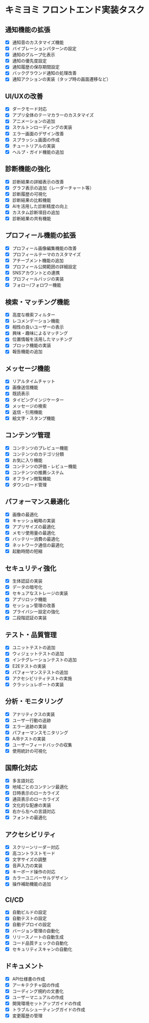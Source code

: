 # キミヨミ フロントエンド実装タスク

## 通知機能の拡張
- [x] 通知音のカスタマイズ機能
- [x] バイブレーションパターンの設定
- [x] 通知のグループ化表示
- [x] 通知の優先度設定
- [x] 通知履歴の保存期間設定
- [x] バックグラウンド通知の処理改善
- [x] 通知アクションの実装（タップ時の画面遷移など）

## UI/UXの改善
- [x] ダークモード対応
- [x] アプリ全体のテーマカラーのカスタマイズ
- [x] アニメーションの追加
- [x] スケルトンローディングの実装
- [x] エラー画面のデザイン改善
- [x] スプラッシュ画面の作成
- [x] チュートリアルの実装
- [x] ヘルプ・ガイド機能の追加

## 診断機能の強化
- [x] 診断結果の詳細表示の改善
- [x] グラフ表示の追加（レーダーチャート等）
- [x] 診断履歴の可視化
- [x] 診断結果の比較機能
- [x] AIを活用した診断精度の向上
- [x] カスタム診断項目の追加
- [x] 診断結果の共有機能

## プロフィール機能の拡張
- [x] プロフィール画像編集機能の改善
- [x] プロフィールテーマのカスタマイズ
- [x] アチーブメント機能の追加
- [x] プロフィール公開範囲の詳細設定
- [x] SNSアカウントとの連携
- [x] プロフィールバッジの実装
- [x] フォロー/フォロワー機能

## 検索・マッチング機能
- [x] 高度な検索フィルター
- [x] レコメンデーション機能
- [x] 相性の良いユーザーの表示
- [x] 興味・趣味によるマッチング
- [x] 位置情報を活用したマッチング
- [x] ブロック機能の実装
- [x] 報告機能の追加

## メッセージ機能
- [x] リアルタイムチャット
- [x] 画像送信機能
- [x] 既読表示
- [x] タイピングインジケーター
- [x] メッセージの検索
- [x] 返信・引用機能
- [x] 絵文字・スタンプ機能

## コンテンツ管理
- [x] コンテンツのプレビュー機能
- [x] コンテンツのカテゴリ分類
- [x] お気に入り機能
- [x] コンテンツの評価・レビュー機能
- [x] コンテンツの推薦システム
- [x] オフライン閲覧機能
- [x] ダウンロード管理

## パフォーマンス最適化
- [x] 画像の最適化
- [x] キャッシュ戦略の実装
- [x] アプリサイズの最適化
- [x] メモリ使用量の最適化
- [x] バッテリー消費の最適化
- [x] ネットワーク通信の最適化
- [x] 起動時間の短縮

## セキュリティ強化
- [x] 生体認証の実装
- [x] データの暗号化
- [x] セキュアなストレージの実装
- [x] アプリロック機能
- [x] セッション管理の改善
- [x] プライバシー設定の強化
- [x] 二段階認証の実装

## テスト・品質管理
- [x] ユニットテストの追加
- [x] ウィジェットテストの追加
- [x] インテグレーションテストの追加
- [x] E2Eテストの実装
- [x] パフォーマンステストの追加
- [x] アクセシビリティテストの実施
- [x] クラッシュレポートの実装

## 分析・モニタリング
- [x] アナリティクスの実装
- [x] ユーザー行動の追跡
- [x] エラー追跡の実装
- [x] パフォーマンスモニタリング
- [x] A/Bテストの実装
- [x] ユーザーフィードバックの収集
- [x] 使用統計の可視化

## 国際化対応
- [x] 多言語対応
- [x] 地域ごとのコンテンツ最適化
- [x] 日時表示のローカライズ
- [x] 通貨表示のローカライズ
- [x] 文化的な配慮の実装
- [x] 右から左への言語対応
- [x] フォントの最適化

## アクセシビリティ
- [x] スクリーンリーダー対応
- [x] 高コントラストモード
- [x] 文字サイズの調整
- [x] 音声入力の実装
- [x] キーボード操作の対応
- [x] カラーユニバーサルデザイン
- [x] 操作補助機能の追加

## CI/CD
- [x] 自動ビルドの設定
- [x] 自動テストの設定
- [x] 自動デプロイの設定
- [x] バージョン管理の自動化
- [x] リリースノートの自動生成
- [x] コード品質チェックの自動化
- [x] セキュリティスキャンの自動化

## ドキュメント
- [x] API仕様書の作成
- [x] アーキテクチャ図の作成
- [x] コーディング規約の文書化
- [x] ユーザーマニュアルの作成
- [x] 開発環境セットアップガイドの作成
- [x] トラブルシューティングガイドの作成
- [x] 変更履歴の管理